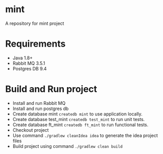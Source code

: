 # mint
A repository for mint project

# Requirements

- Java 1.8+
- Rabbit MQ 3.5.1
- Postgres DB 9.4

# Build and Run project

- Install and run Rabbit MQ
- Install and run postgres db
- Create database mint `createdb mint` to use application locally.
- Create database test_mint `createdb test_mint` to run unit tests.
- Create database ft_mint `createdb ft_mint` to run functional tests.
- Checkout project 
- Use command `./gradlew cleanIdea idea` to generate the idea project files
- Build project using command `./gradlew clean build` 
